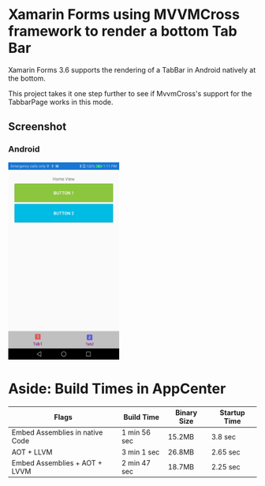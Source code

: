 # Xamarin Forms using MVVMCross framework to render a bottom Tab Bar

Xamarin Forms 3.6 supports the rendering of a TabBar in Android natively at the bottom.

This project takes it one step further to see if MvvmCross's support for the TabbarPage works in this mode.

## Screenshot

### Android
<img src="imgs/droid-screenshot.png" height="400">

# Aside: Build Times in AppCenter

|Flags|Build Time|Binary Size|Startup Time|
|-----|----------|-----------|------------|
|Embed Assemblies in native Code|1 min 56 sec|15.2MB|3.8 sec|
|AOT + LLVM|3 min 1 sec|26.8MB|2.65 sec|
|Embed Assemblies + AOT + LVVM|2 min 47 sec|18.7MB|2.25 sec|
